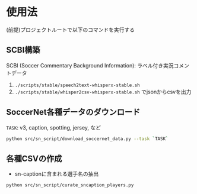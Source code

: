 # 使用法

(前提)プロジェクトルートで以下のコマンドを実行する

## SCBI構築

SCBI (Soccer Commentary Background Information): ラベル付き実況コメントデータ

1. `./scripts/stable/speech2text-whisperx-stable.sh`
2. `./scripts/stable/whisper2csv-whisperx-stable.sh` でjsonからcsvを出力

## SoccerNet各種データのダウンロード

`TASK`: v3, caption, spotting, jersey, など

```sh
python src/sn_script/download_soccernet_data.py --task `TASK`
```

## 各種CSVの作成

- sn-captionに含まれる選手名の抽出

```sh
python src/sn_script/curate_sncaption_players.py
```
